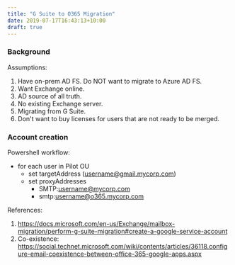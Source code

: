 ```yaml
---
title: "G Suite to O365 Migration"
date: 2019-07-17T16:43:13+10:00
draft: true
---
```


### Background
Assumptions:

1) Have on-prem AD FS. Do NOT want to migrate to Azure AD FS.
2) Want Exchange online.
3) AD source of all truth.
4) No existing Exchange server.
5) Migrating from G Suite.
6) Don't want to buy licenses for users that are not ready to be merged.

### Account creation
Powershell workflow: 
  - for each user in Pilot OU
    - set targetAddress (username@gmail.mycorp.com)
    - set proxyAddresses
      - SMTP:username@mycorp.com
      - smtp:username@o365.mycorp.com

References:

1) https://docs.microsoft.com/en-us/Exchange/mailbox-migration/perform-g-suite-migration#create-a-google-service-account
2) Co-existence: https://social.technet.microsoft.com/wiki/contents/articles/36118.configure-email-coexistence-between-office-365-google-apps.aspx